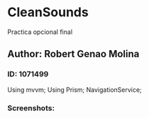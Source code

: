 # CleanSounds
Practica opcional final
## Author: Robert Genao Molina
### ID: 1071499

Using mvvm; Using Prism; NavigationService;

### Screenshots:

